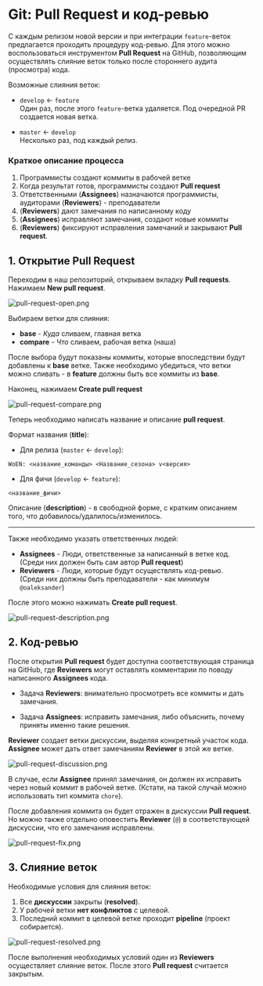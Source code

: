 # Git: Pull Request и код-ревью

С каждым релизом новой версии и при интеграции `feature`-веток
предлагается проходить процедуру код-ревью. Для этого можно
воспользоваться инструментом **Pull Request** на GitHub, позволяющим
осуществлять слияние веток только после стороннего аудита (просмотра) кода.

Возможные слияния веток:

* `develop` <- `feature` <br>
Один раз, после этого `feature`-ветка удаляется. Под очередной PR
создается новая ветка.

* `master` <- `develop` <br>
Несколько раз, под каждый релиз.
  
### Краткое описание процесса

1. Программисты создают коммиты в рабочей ветке
2. Когда результат готов, программисты создают **Pull request**
3. Ответственными (**Assignees**) назначаются программисты,
аудиторами (**Reviewers**) - преподаватели
4. (**Reviewers**) дают замечания по написанному коду
5. (**Assignees**) исправляют замечания, создают новые коммиты
6. (**Reviewers**) фиксируют исправления замечаний и закрывают **Pull request**.

## 1. Открытие Pull Request

Переходим в наш репозиторий, открываем вкладку **Pull requests**. <br>
Нажимаем **New pull request**.

![pull-request-open.png](pull-request-open.png)

Выбираем ветки для слияния:

* **base** - *Куда* сливаем, главная ветка
* **compare** - *Что* сливаем, рабочая ветка (наша)

После выбора будут показаны коммиты, которые впоследствии будут добавлены к
**base** ветке. Также необходимо убедиться, что ветки можно сливать - 
в **feature** должны быть все коммиты из **base**.

Наконец, нажимаем **Create pull request**

![pull-request-compare.png](pull-request-compare.png)

Теперь необходимо написать название и описание **pull request**.

Формат названия (**title**):

* Для релиза (`master` <- `develop`):
```
WoEN: <название_команды> <Название_сезона> v<версия>
```
* Для фичи (`develop` <- `feature`):
```
<название_фичи>
```

Описание (**description**) - в свободной форме, с кратким описанием того,
что добавилось/удалилось/изменилось.

---

Также необходимо указать ответственных людей:

* **Assignees** - Люди, ответственные за написанный в ветке код. <br> 
(Среди них должен быть сам автор **Pull request**)
* **Reviewers** - Люди, которые будут осуществлять код-ревью. <br>
(Среди них должны быть преподаватели - как минимум `@oaleksander`)

После этого можно нажимать **Create pull request**.

![pull-request-description.png](pull-request-description.png)

## 2. Код-ревью

После открытия **Pull request** будет доступна соответствующая страница на
GitHub, где **Reviewers** могут оставлять комментарии по поводу написанного
**Assignees** кода.

* Задача **Reviewers**: внимательно просмотреть все коммиты и дать замечания.

* Задача **Assignees**: исправить замечания, либо объяснить, почему приняты именно такие решения.

**Reviewer** создает ветки дискуссии, выделяя конкретный участок кода. <br>
**Assignee** может дать ответ замечаниям **Reviewer** в этой же ветке.

![pull-request-discussion.png](pull-request-discussion.png)

В случае, если **Assignee** принял замечания, он должен их исправить через
новый коммит в рабочей ветке. 
(Кстати, на такой случай можно использовать тип коммита `chore`).

После добавления коммита он будет отражен в дискуссии **Pull request**.
Но можно также отдельно оповестить **Reviewer** (`@`) в соответствующей дискуссии,
что его замечания исправлены.

![pull-request-fix.png](pull-request-fix.png)

## 3. Cлияние веток

Необходимые условия для слияния веток:

1. Все **дискуссии** закрыты (**resolved**).
2. У рабочей ветки **нет конфликтов** с целевой.
3. Последний коммит в целевой ветке проходит **pipeline** (проект собирается).

![pull-request-resolved.png](pull-request-resolved.png)

После выполнения необходимых условий один из **Reviewers** осуществляет
слияние веток. После этого **Pull request** считается закрытым.
